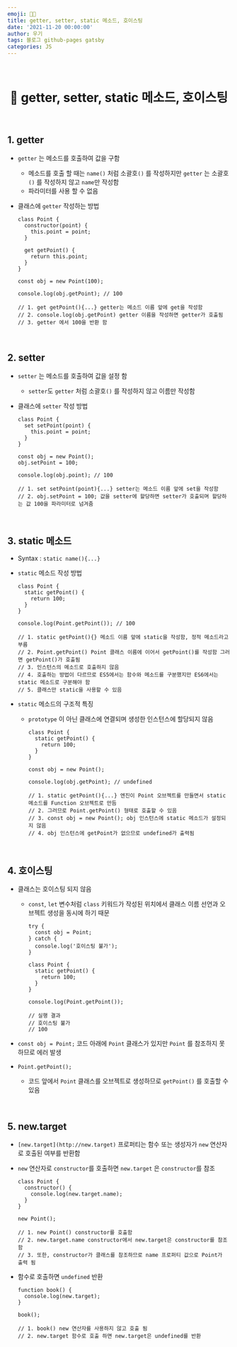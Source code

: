 ```yaml
---
emoji: 👨‍💻
title: getter, setter, static 메소드, 호이스팅
date: '2021-11-20 00:00:00'
author: 우기
tags: 블로그 github-pages gatsby
categories: JS
---
```


<br>

<h1 align="center">
  👋  getter, setter, static 메소드, 호이스팅
</h1>

<br>

## 1. getter

- `getter` 는 메소드를 호출하여 값을 구함

  - 메소드를 호출 할 때는 `name()` 처럼 소괄호`()` 를 작성하지만 `getter` 는 소괄호`()` 를 작성하지 않고 `name`만 작성함
  - 파라미터를 사용 할 수 없음

- 클래스에 `getter` 작성하는 방법

  ```tsx
  class Point {
    constructor(point) {
      this.point = point;
    }

    get getPoint() {
      return this.point;
    }
  }

  const obj = new Point(100);

  console.log(obj.getPoint); // 100

  // 1. get getPoint(){...} getter는 메소드 이름 앞에 get을 작성함
  // 2. console.log(obj.getPoint) getter 이름을 작성하면 getter가 호출됨
  // 3. getter 에서 100을 반환 함
  ```

<br>

## 2. setter

- `setter` 는 메소드를 호출하여 값을 설정 함

  - `setter`도 `getter` 처럼 소괄호`()` 를 작성하지 않고 이름만 작성함

- 클래스에 `setter` 작성 방법

  ```tsx
  class Point {
    set setPoint(point) {
      this.point = point;
    }
  }

  const obj = new Point();
  obj.setPoint = 100;

  console.log(obj.point); // 100

  // 1. set setPoint(point){...} setter는 메소드 이름 앞에 set을 작성함
  // 2. obj.setPoint = 100; 값을 setter에 할당하면 setter가 호출되며 할당하는 값 100을 파라미터로 넘겨줌
  ```

<br>

## 3. static 메소드

- Syntax : `static name(){...}`

- `static` 메소드 작성 방법

  ```tsx
  class Point {
    static getPoint() {
      return 100;
    }
  }

  console.log(Point.getPoint()); // 100

  // 1. static getPoint(){} 메소드 이름 앞에 static을 작성함, 정적 메소드라고 부름
  // 2. Point.getPoint() Point 클래스 이름에 이어서 getPoint()를 작성함 그러면 getPoint()가 호출됨
  // 3. 인스턴스의 메소드로 호출하지 않음
  // 4. 호출하는 방법이 다르므로 ES5에서는 함수와 메소드를 구분했지만 ES6에서는 static 메소드로 구분해야 함
  // 5. 클래스만 static을 사용할 수 있음
  ```

- `static` 메소드의 구조적 특징

  - `prototype` 이 아닌 클래스에 연결되며 생성한 인스턴스에 할당되지 않음

    ```tsx
    class Point {
      static getPoint() {
        return 100;
      }
    }

    const obj = new Point();

    console.log(obj.getPoint); // undefined

    // 1. static getPoint(){...} 엔진이 Point 오브젝트를 만들면서 static 메소드를 Function 오브젝트로 만듬
    // 2. 그러므로 Point.getPoint() 형태로 호출할 수 있음
    // 3. const obj = new Point(); obj 인스턴스에 static 메소드가 설정되지 않음
    // 4. obj 인스턴스에 getPoint가 없으므로 undefined가 출력됨
    ```

<br>

## 4. 호이스팅

- 클래스는 호이스팅 되지 않음

  - `const`, `let` 변수처럼 `class` 키워드가 작성된 위치에서 클래스 이름 선언과 오브젝트 생성을 동시에 하기 때문

    ```tsx
    try {
      const obj = Point;
    } catch {
      console.log('호이스팅 불가');
    }

    class Point {
      static getPoint() {
        return 100;
      }
    }

    console.log(Point.getPoint());

    // 실행 결과
    // 호이스팅 불가
    // 100
    ```

- `const obj = Point;` 코드 아래에 `Point` 클래스가 있지만 `Point` 를 참조하지 못하므로 에러 발생
- `Point.getPoint();`
  - 코드 앞에서 `Point` 클래스를 오브젝트로 생성하므로 `getPoint()` 를 호출할 수 있음

<br>

## 5. new.target

- `[new.target](http://new.target)` 프로퍼티는 함수 또는 생성자가 `new` 연산자로 호출된 여부를 반환함

- `new` 연산자로 `constructor`를 호출하면 `new.target` 은 `constructor`를 참조

  ```tsx
  class Point {
    constructor() {
      console.log(new.target.name);
    }
  }

  new Point();

  // 1. new Point() constructor를 호출함
  // 2. new.target.name constructor에서 new.target은 constructor를 참조함
  // 3. 또한, constructor가 클래스를 참조하므로 name 프로퍼티 값으로 Point가 출력 됨
  ```

- 함수로 호출하면 `undefined` 반환

  ```tsx
  function book() {
    console.log(new.target);
  }

  book();

  // 1. book() new 연산자를 사용하지 않고 호출 됨
  // 2. new.target 함수로 호출 하면 new.target은 undefined를 반환
  ```

```toc

```
